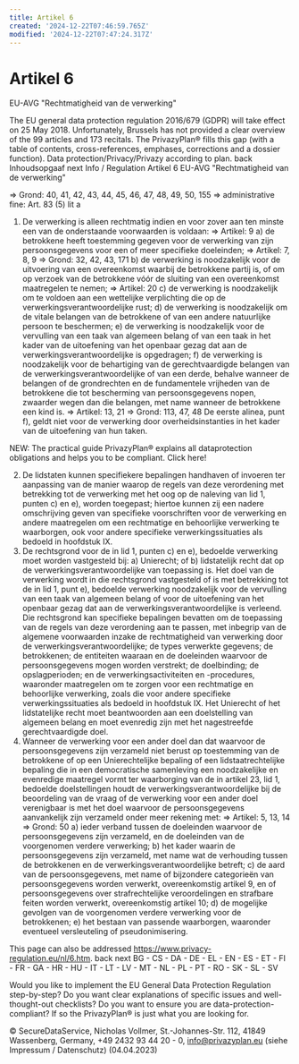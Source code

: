 ```yaml
---
title: Artikel 6
created: '2024-12-22T07:46:59.765Z'
modified: '2024-12-22T07:47:24.317Z'
---
```


# Artikel 6
EU-AVG
"Rechtmatigheid van de verwerking"


The EU general data protection regulation 2016/679 (GDPR) will take effect on 25 May 2018. Unfortunately, Brussels has not provided a clear overview of the 99 articles and 173 recitals. The PrivazyPlan® fills this gap (with a table of contents, cross-references, emphases, corrections and a dossier function). Data protection/Privacy/Privazy according to plan.
back Inhoudsopgaaf next 	Info  /  Regulation
Artikel 6
EU-AVG
"Rechtmatigheid van de verwerking"

=> Grond: 40, 41, 42, 43, 44, 45, 46, 47, 48, 49, 50, 155
=> administrative fine: Art. 83 (5) lit a
1. De verwerking is alleen rechtmatig indien en voor zover aan ten minste een van de onderstaande voorwaarden is voldaan:
=> Artikel: 9
	a) de betrokkene heeft toestemming gegeven voor de verwerking van zijn persoonsgegevens voor een of meer specifieke doeleinden;
=> Artikel: 7, 8, 9
=> Grond: 32, 42, 43, 171
	b) de verwerking is noodzakelijk voor de uitvoering van een overeenkomst waarbij de betrokkene partij is, of om op verzoek van de betrokkene vóór de sluiting van een overeenkomst maatregelen te nemen;
=> Artikel: 20
	c) de verwerking is noodzakelijk om te voldoen aan een wettelijke verplichting die op de verwerkingsverantwoordelijke rust;
	d) de verwerking is noodzakelijk om de vitale belangen van de betrokkene of van een andere natuurlijke persoon te beschermen;
	e) de verwerking is noodzakelijk voor de vervulling van een taak van algemeen belang of van een taak in het kader van de uitoefening van het openbaar gezag dat aan de verwerkingsverantwoordelijke is opgedragen;
	f) de verwerking is noodzakelijk voor de behartiging van de gerechtvaardigde belangen van de verwerkingsverantwoordelijke of van een derde, behalve wanneer de belangen of de grondrechten en de fundamentele vrijheden van de betrokkene die tot bescherming van persoonsgegevens nopen, zwaarder wegen dan die belangen, met name wanneer de betrokkene een kind is.
=> Artikel: 13, 21
=> Grond: 113, 47, 48
De eerste alinea, punt f), geldt niet voor de verwerking door overheidsinstanties in het kader van de uitoefening van hun taken.

NEW: The practical guide PrivazyPlan® explains all dataprotection obligations and helps you to be compliant. Click here!


2. De lidstaten kunnen specifiekere bepalingen handhaven of invoeren ter aanpassing van de manier waarop de regels van deze verordening met betrekking tot de verwerking met het oog op de naleving van lid 1, punten c) en e), worden toegepast; hiertoe kunnen zij een nadere omschrijving geven van specifieke voorschriften voor de verwerking en andere maatregelen om een rechtmatige en behoorlijke verwerking te waarborgen, ook voor andere specifieke verwerkingssituaties als bedoeld in hoofdstuk IX.
3. De rechtsgrond voor de in lid 1, punten c) en e), bedoelde verwerking moet worden vastgesteld bij: a) Unierecht; of b) lidstatelijk recht dat op de verwerkingsverantwoordelijke van toepassing is. Het doel van de verwerking wordt in die rechtsgrond vastgesteld of is met betrekking tot de in lid 1, punt e), bedoelde verwerking noodzakelijk voor de vervulling van een taak van algemeen belang of voor de uitoefening van het openbaar gezag dat aan de verwerkingsverantwoordelijke is verleend. Die rechtsgrond kan specifieke bepalingen bevatten om de toepassing van de regels van deze verordening aan te passen, met inbegrip van de algemene voorwaarden inzake de rechtmatigheid van verwerking door de verwerkingsverantwoordelijke; de types verwerkte gegevens; de betrokkenen; de entiteiten waaraan en de doeleinden waarvoor de persoonsgegevens mogen worden verstrekt; de doelbinding; de opslagperioden; en de verwerkingsactiviteiten en -procedures, waaronder maatregelen om te zorgen voor een rechtmatige en behoorlijke verwerking, zoals die voor andere specifieke verwerkingssituaties als bedoeld in hoofdstuk IX. Het Unierecht of het lidstatelijke recht moet beantwoorden aan een doelstelling van algemeen belang en moet evenredig zijn met het nagestreefde gerechtvaardigde doel.
4. Wanneer de verwerking voor een ander doel dan dat waarvoor de persoonsgegevens zijn verzameld niet berust op toestemming van de betrokkene of op een Unierechtelijke bepaling of een lidstaatrechtelijke bepaling die in een democratische samenleving een noodzakelijke en evenredige maatregel vormt ter waarborging van de in artikel 23, lid 1, bedoelde doelstellingen houdt de verwerkingsverantwoordelijke bij de beoordeling van de vraag of de verwerking voor een ander doel verenigbaar is met het doel waarvoor de persoonsgegevens aanvankelijk zijn verzameld onder meer rekening met:
=> Artikel: 5, 13, 14
=> Grond: 50
	a) ieder verband tussen de doeleinden waarvoor de persoonsgegevens zijn verzameld, en de doeleinden van de voorgenomen verdere verwerking;
	b) het kader waarin de persoonsgegevens zijn verzameld, met name wat de verhouding tussen de betrokkenen en de verwerkingsverantwoordelijke betreft;
	c) de aard van de persoonsgegevens, met name of bijzondere categorieën van persoonsgegevens worden verwerkt, overeenkomstig artikel 9, en of persoonsgegevens over strafrechtelijke veroordelingen en strafbare feiten worden verwerkt, overeenkomstig artikel 10;
	d) de mogelijke gevolgen van de voorgenomen verdere verwerking voor de betrokkenen;
	e) het bestaan van passende waarborgen, waaronder eventueel versleuteling of pseudonimisering.


This page can also be addressed https://www.privacy-regulation.eu/nl/6.htm.
back next
BG - CS - DA - DE - EL - EN - ES - ET - FI - FR - GA - HR - HU - IT - LT - LV - MT - NL - PL - PT - RO - SK - SL - SV

Would you like to implement the EU General Data Protection Regulation step-by-step? Do you want clear explanations of specific issues and well-thought-out checklists? Do you want to ensure you are data-protection-compliant? If so the PrivazyPlan® is just what you are looking for.

© SecureDataService, Nicholas Vollmer, St.-Johannes-Str. 112, 41849 Wassenberg, Germany, +49 2432 93 44 20 - 0, info@privazyplan.eu (siehe Impressum / Datenschutz) (04.04.2023)

